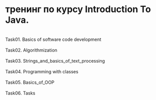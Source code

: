 # тренинг по курсу Introduction To Java.
<br/>Task01. Basics of software code development<br/>
<br/>Task02. Algorithmization<br/>
<br/>Task03. Strings_and_basics_of_text_processing<br/>
<br/>Task04. Programming with classes<br/>
<br/>Task05. Basics_of_OOP<br/>
<br/>Task06. Tasks<br/>
